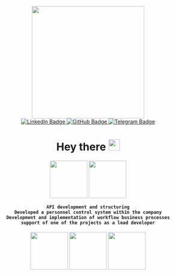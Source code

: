 <div id="header" align="center">
  <img src="https://media1.giphy.com/media/gG9fVWJdN41NeiHhzk/giphy.gif?cid=ecf05e47o7lgjvr9v3rexfhsrkgmvg5fou2s1c76e6k919og&rid=giphy.gif&ct=gf" width="300"/>
<div id="badges">
  <a href="https://www.linkedin.com/in/ilya-brodovoi-019272248/">
    <img src="https://img.shields.io/badge/LinkedIn-blue?style=for-the-badge&logo=linkedin&logoColor=white" alt="LinkedIn Badge"/>
  </a>
  <a href="https://github.com/N4lkin">
    <img src="https://img.shields.io/badge/GitHub-black?style=for-the-badge&logo=github&logoColor=white" alt="GitHub Badge"/>
  </a> 
  <a href="https://t.me/N4lkin">
    <img src="https://img.shields.io/badge/Telegram-blue?style=for-the-badge&logo=telegram&logoColor=white" alt="Telegram Badge"/>
  </a>
</div>
<h1>
  Hey there
  <img src="https://media.giphy.com/media/hvRJCLFzcasrR4ia7z/giphy.gif" width="30px"/>
</h1>
<div id="django">
  <h4>
  <img src="https://blog.skillfactory.ru/wp-content/uploads/2022/03/django_logo.svg-1594273.png" width="100">
  <img src="https://daniel.feldroy.com/images/drf.png" width="100">
    
    API development and structuring
    Developed a personnel control system within the company
    Development and implementation of workflow business processes
    support of one of the projects as a lead developer
  </h4>
</div>
  <img src="https://fastapi.tiangolo.com/img/logo-margin/logo-teal.png" width="100">
  <img src="https://timeweb.com/ru/community/article/6a/6aec84e99f708bc438b913c3089e18ae.png" width="100">
  <img src="https://quintagroup.com/cms/python/images/sqlalchemy-logo.png/@@images/eca35254-a2db-47a8-850b-2678f7f8bc09.png" width="100">
